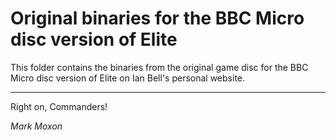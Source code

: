 # Original binaries for the BBC Micro disc version of Elite

This folder contains the binaries from the original game disc for the BBC Micro disc version of Elite on Ian Bell's personal website.

---

Right on, Commanders!

_Mark Moxon_
